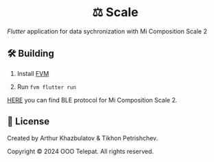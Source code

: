 <div align="center">
    <br>
    <h1>⚖️ Scale</h1>
</div>

_Flutter_ application for data sychronization with Mi Composition Scale 2

## 🛠️ Building

1. Install [FVM](https://fvm.app/documentation/getting-started/installation)

2. Run `fvm flutter run`

[HERE](https://github.com/wiecosystem/Bluetooth/blob/master/doc/devices/huami.health.scale2.md) you can find BLE protocol for Mi Composition Scale 2.

## 💼 License

Created by Arthur Khazbulatov & Tikhon Petrishchev.

Copyright © 2024 OOO Telepat. All rights reserved.

